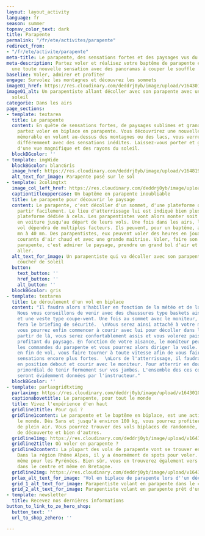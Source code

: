 ```yaml
---
layout: layout_activity
language: fr
season: summer
topnav_color_text: dark
title: Parapente
permalink: "/fr/ete/activites/parapente"
redirect_from:
- "/fr/ete/activite/parapente"
meta-title: Le parapente, des sensations fortes et des paysages vus du ciel
meta-description: Partez voler et réalisez votre baptême de parapente en découvrant
  une toute nouvelle sensation avec des panoramas à couper le souffle
baseline: Voler, admirer et profiter
engage: Survolez les montagnes et découvrez les sommets
image01_href: https://res.cloudinary.com/deddrj0yb/image/upload/v1643010436/website/summer/juliette-g-bmBLu_oAEj8-unsplash_ozjgu4.jpg
image01_alt: Un parapentiste allant décoller avec son parapente avec un coucher de
  soleil
categorie: Dans les airs
page_sections:
- template: textarea
  title: Le parapente
  content: En quête de sensations fortes, de paysages sublimes et grands panoramas,
    partez voler en biplace en parapente. Vous découvrirez une nouvelle expérience
    mémorable en volant au-dessus des montagnes ou des lacs, vous verrez le paysage
    différemment avec des sensations inédites. Laissez-vous porter et guider en profitant
    d'une vue magnifique et des rayons du soleil.
  blockBGcolor: ''
- template: imgWide
  blockBGcolor: blancGris
  image_href: https://res.cloudinary.com/deddrj0yb/image/upload/v1648195885/website/assets/Recadr%C3%A9es/parapente.png
  alt_text_for_image: Parapente posé sur le sol
- template: 2colimgtxt
  image_col_left_href: https://res.cloudinary.com/deddrj0yb/image/upload/v1643010435/website/summer/juliette-g-jX61Kll0Q5g-unsplash_1_pjksgv.jpg
  captiontitleuppercase: Un baptême en parapente inoubliable
  title: Le parapente pour découvrir le paysage
  content: Le parapente, c'est décoller d'un sommet, d'une plateforme qui permet de
    partir facilement. Le lieu d'atterrissage lui est indiqué bien plus bas sur une
    plateforme dédiée à cela. Les parapentistes vont alors monter soit à pied, soit
    en voiture jusqu'au départ de leurs vols. Une fois dans les airs, le temps de
    vol dépendra de multiples facteurs. Ils peuvent, pour un baptême, aller de 10
    mn à 40 mn. Des parapentistes, eux peuvent voler des heures en jouant avec les
    courants d'air chaud et avec une grande maitrise. Voler, faire son baptême de
    parapente, c'est admirer le paysage, prendre un grand bol d'air et se laisser
    aller.
  alt_text_for_image: Un parapentiste qui va décoller avec son parapente lors d'un
    coucher de soleil
  button:
    text_button: ''
    href_button: ''
    alt_button: ''
  blockBGcolor: gris
- template: textarea
  title: Le déroulement d'un vol en biplace
  content: "Il faudra alors s'habiller en fonction de la météo et de la température.
    Nous vous conseillons de venir avec des chaussures type baskets ainsi qu'un pantalon
    et une veste type coupe-vent. Une fois au sommet avec le moniteur, celui-ci vous
    fera le briefing de sécurité.  \nVous serez ainsi attaché à votre moniteur et
    vous pourrez enfin commencer à courir avec lui pour décoller dans les airs. À
    partir de là, vous serez confortablement assis et vous volerez paisiblement en
    profitant du paysage. En fonction de votre aisance, le moniteur peut vous donner
    les commandes du parapente et vous pourrez alors diriger la voile. Il peut également
    en fin de vol, vous faire tourner à toute vitesse afin de vous faire vivre des
    sensations encore plus fortes.  \nLors de l'atterrissage, il faudra alors se mettre
    en position debout et courir avec le moniteur. Pour atterrir en douceur, il est
    primordial de tenir fermement sur vos jambes. L'ensemble des ces consignes vous
    seront évidemment données par l'instructeur."
  blockBGcolor: ''
- template: parlaxgridtxtimg
  parlaximg: https://res.cloudinary.com/deddrj0yb/image/upload/v1643010436/website/summer/pablo-heimplatz-R4679uf28lY-unsplash_ysyjkx.jpg
  captionabovetitle: Le parapente, pour tout le monde
  title: Vivez l'expérience d'en haut
  gridline1title: Pour qui ?
  gridline1content: Le parapente et le baptême en biplace, est une activité pour tout
    le monde. Dès 5ans et jusqu'à environ 100 kg, vous pourrez profiter de cette activité
    de plein air. Vous pourrez trouver des vols biplaces de randonnée, de sensation,
    de découverte et bien d'autres.
  gridline1img: https://res.cloudinary.com/deddrj0yb/image/upload/v1643010435/website/summer/franck-belin-NZHouAGfeds-unsplash_kapfoo.jpg
  gridline2title: Où voler en parapente ?
  gridline2content: La plupart des vols de parapente vont se trouver en montagne.
    Dans la région Rhône Alpes, il y a énormément de spots pour voler. Il en est de
    même pour les Pyrénées. Bien sûr, vous en trouverez également vers la Côte d'Azur,
    dans le centre et même en Bretagne.
  gridline2img: https://res.cloudinary.com/deddrj0yb/image/upload/v1643010436/website/summer/nicolas-lafargue-BgFhs1MIHXM-unsplash_axpexv.jpg
  prlax_alt_text_for_image: 'Vol en biplace de parapente lors d''un décollage en montagne '
  grid_1_alt_text_for_image: Parapentiste volant en parapente dans le ciel
  grid_2_alt_text_for_image: Parapentiste volant en parapente prêt d'une falaise
- template: newsletter
  title: Recevez nos dernières informations
button_to_link_to_ze_hero_shop:
  button_text: ''
  url_to_shop_zehero: ''

---
```

